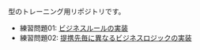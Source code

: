 型のトレーニング用リポジトリです。

- 練習問題01: [ビジネスルールの実装](./ex01-business-rules/)
- 練習問題02: [提携先毎に異なるビジネスロジックの実装](./ex02-pluggable/)
